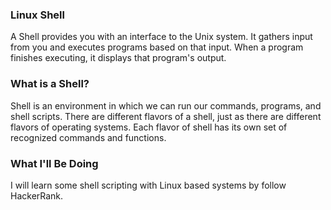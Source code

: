 ### Linux Shell

A Shell provides you with an interface to the Unix system. It gathers input from you and executes programs based on that input. When a program finishes executing, it displays that program's output.

### What is a Shell?

Shell is an environment in which we can run our commands, programs, and shell scripts. There are different flavors of a shell, just as there are different flavors of operating systems. Each flavor of shell has its own set of recognized commands and functions.

### What I'll Be Doing

I will learn some shell scripting with Linux based systems by follow HackerRank.
